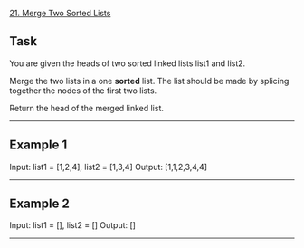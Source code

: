 [21. Merge Two Sorted Lists](https://leetcode.com/problems/merge-two-sorted-lists/description/)
## Task
You are given the heads of two sorted linked lists list1 and list2.

Merge the two lists in a one **sorted** list. The list should be made by splicing together the nodes of the first two lists.

Return the head of the merged linked list.

---

## Example 1
Input: list1 = [1,2,4], list2 = [1,3,4]
Output: [1,1,2,3,4,4]

---

## Example 2
Input: list1 = [], list2 = []
Output: []

---